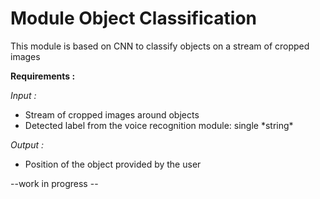 # Module Object Classification

This module is based on CNN to classify objects on a stream of cropped images

**Requirements :**

*Input :*

<ul>
  <li>Stream of cropped images around objects</li>
  <li>Detected label from the voice recognition module: single *string*</li>
</ul> 

*Output :*

<ul>
  <li>Position of the object provided by the user</li>
</ul> 
 
--work in progress --
